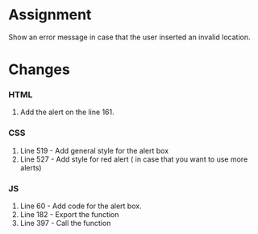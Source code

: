 
# Assignment
Show an error message in case that the user inserted an invalid location.


# Changes

### HTML
1. Add the alert on the line 161.

### CSS
1. Line 519 - Add general style for the alert box
2. Line 527 - Add style for red alert ( in case that you want to use more alerts)


### JS
1. Line 60 - Add code for the alert box.
2. Line 182 - Export the function
3. Line 397 - Call the function